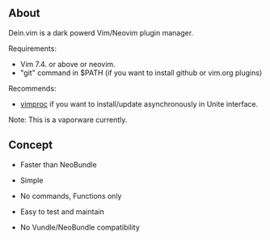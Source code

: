 ## About

Dein.vim is a dark powerd Vim/Neovim plugin manager.

Requirements:
* Vim 7.4. or above or neovim.
* "git" command in $PATH (if you want to install github or vim.org plugins)

Recommends:
* [vimproc](https://github.com/Shougo/vimproc.vim) if you want to
  install/update asynchronously in Unite interface.

Note: This is a vaporware currently.

## Concept

* Faster than NeoBundle

* Simple

* No commands, Functions only

* Easy to test and maintain

* No Vundle/NeoBundle compatibility
